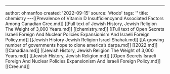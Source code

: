 ---
author: ohmanfoo
created: '2022-09-15'
source: '#todo'
tags: ''
title: chemistry
---[[Prevalence of Vitamin D Insufficiencyand Associated Factors Among Canadian Cree.md]]
[[Full text of Jewish History, Jewish Religion The Weight of 3,000 Years.md]]
[[chemistry.md]]
[[Full text of Open Secrets Israeli Foreign And Nuclear Policies Expansionism And Israeli Foreign Policy.md]]
[[Jewish History Jewish Religion Israel Shahak.md]]
[[A growing number of governments hope to clone america’s darpa.md]]
[[2022.md]]
[[Canadian.md]]
[[Jewish History, Jewish Religion The Weight of 3,000 Years.md]]
[[Jewish History, Jewish Religion.md]]
[[Open Secrets Israeli Foreign And Nuclear Policies Expansionism And Israeli Foreign Policy.md]]
[[Cree.md]]

